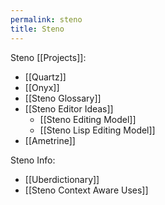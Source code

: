 ```yaml
---
permalink: steno
title: Steno
---
```

Steno [[Projects]]:

- [[Quartz]]
- [[Onyx]]
- [[Steno Glossary]]
- [[Steno Editor Ideas]]
  - [[Steno Editing Model]]
  - [[Steno Lisp Editing Model]]
- [[Ametrine]]

Steno Info:

- [[Uberdictionary]]
- [[Steno Context Aware Uses]]
